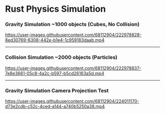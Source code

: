 # Rust Physics Simulation


### Gravity Simulation ~1000 objects (Cubes, No Collision)
https://user-images.githubusercontent.com/68112904/222978828-8ed30769-6308-442e-b1e4-1c959183daab.mp4

___

### Collision Simulation ~2000 objects (Particles)
https://user-images.githubusercontent.com/68112904/222978837-7e8e3661-05c8-4a2c-b597-b5cd26163a5d.mp4

___

### Gravity Simulation Camera Projection Test
https://user-images.githubusercontent.com/68112904/224011170-d73e2cdb-c52c-4ced-a144-a740b5250a38.mp4

